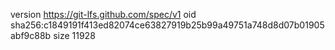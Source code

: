 version https://git-lfs.github.com/spec/v1
oid sha256:c1849191f413ed82074ce63827919b25b99a49751a748d8d07b01905abf9c88b
size 11928
